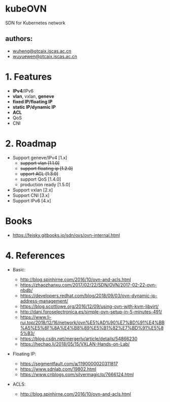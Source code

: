 # kubeOVN
SDN for Kubernetes network

## authors:

- wuheng@otcaix.iscas.ac.cn
- wuyuewen@otcaix.iscas.ac.cn

# 1. Features

- **IPv4**/IPv6
- **vlan**, vxlan, **geneve**
- **fixed IP/floating IP**
- **static IP/dynamic IP**
- **ACL**
- QoS
- CNI

# 2. Roadmap

- Support geneve/IPv4 [1.x]
  - ~~support vlan [1.1.0]~~
  - ~~support floating ip [1.2.0]~~
  - ~~upport ACL [1.3.0]~~
  - support QoS [1.4.0]
  - production ready [1.5.0]
- Support vxlan [2.x]
- Support CNI [3.x]
- Support IPv6 [4.x]

# Books

- https://feisky.gitbooks.io/sdn/ovs/ovn-internal.html

# 4. References

- Basic:
  - http://blog.spinhirne.com/2016/10/ovn-and-acls.html
  - https://zhaozhanxu.com/2017/02/22/SDN/OVN/2017-02-22-ovn-nbdb/
  - https://developers.redhat.com/blog/2018/09/03/ovn-dynamic-ip-address-management/
  - https://blog.scottlowe.org/2016/12/09/using-ovn-with-kvm-libvirt/
  - http://dani.foroselectronica.es/simple-ovn-setup-in-5-minutes-491/
  - https://www.li-rui.top/2018/12/16/network/ovn%E5%AD%90%E7%BD%91%E4%BB%A5%E5%8F%8A%E4%B8%89%E5%B1%82%E7%BD%91%E5%85%B3/
  - https://blog.csdn.net/mergerly/article/details/54866230
  - https://hechao.li/2018/05/15/VXLAN-Hands-on-Lab/

- Floating IP:
  - https://segmentfault.com/a/1190000020311817
  - https://www.sdnlab.com/19802.html
  - https://www.cnblogs.com/silvermagic/p/7666124.html

- ACLS:
  - http://blog.spinhirne.com/2016/10/ovn-and-acls.html


